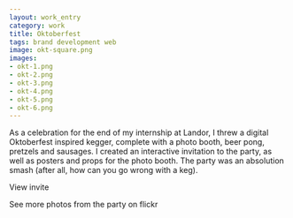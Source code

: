 ```yaml
---              
layout: work_entry
category: work
title: Oktoberfest
tags: brand development web
image: okt-square.png
images: 
- okt-1.png
- okt-2.png
- okt-3.png
- okt-4.png
- okt-5.png
- okt-6.png
---
```

As a celebration for the end of my internship at Landor, I threw a digital Oktoberfest inspired kegger, complete with a photo booth, beer pong, pretzels and sausages. I created an interactive invitation to the party, as well as posters and props for the photo booth. The party was an absolution smash (after all, how can you go wrong with a keg).

View invite

See more photos from the party on flickr